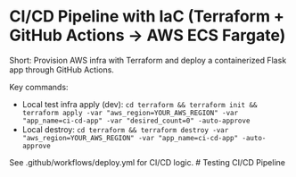 # CI/CD Pipeline with IaC (Terraform + GitHub Actions -> AWS ECS Fargate)

Short: Provision AWS infra with Terraform and deploy a containerized Flask app through GitHub Actions.

Key commands:
- Local test infra apply (dev): `cd terraform && terraform init && terraform apply -var "aws_region=YOUR_AWS_REGION" -var "app_name=ci-cd-app" -var "desired_count=0" -auto-approve`
- Local destroy: `cd terraform && terraform destroy -var "aws_region=YOUR_AWS_REGION" -var "app_name=ci-cd-app" -auto-approve`

See .github/workflows/deploy.yml for CI/CD logic.
#   T e s t i n g   C I / C D   P i p e l i n e  
 